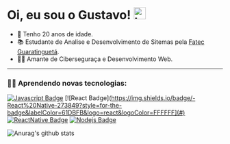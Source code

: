  # Oi, eu sou o Gustavo! <img src="https://user-images.githubusercontent.com/1303154/88677602-1635ba80-d120-11ea-84d8-d263ba5fc3c0.gif" width="28px" alt="hi">

* 📅  Tenho 20 anos de idade.
* 📚 Estudante de Analise e Desenvolvimento de Sitemas pela [Fatec Guaratinguetá](http://www.fatecguaratingueta.edu.br/).
* 🏴‍☠️ Amante de Ciberseguraça e Desenvolvimento Web.
<hr/>

### 👨‍💻 Aprendendo novas tecnologias:

[![Javascript Badge](https://img.shields.io/badge/-Javascript-F0DB4F?style=for-the-badge&labelColor=273849&logo=javascript&logoColor=F0DB4F)](#) 
[![React Badge](https://img.shields.io/badge/-React%20Native-273849?style=for-the-badge&labelColor=61DBFB&logo=react&logoColor=FFFFFF](#)
[![ReactNative Badge](https://img.shields.io/badge/-React%20Native-273849?style=for-the-badge&labelColor=61DBFB&logo=react&logoColor=FFFFFF)](#)
[![Nodejs Badge](https://img.shields.io/badge/-Nodejs-3C873A?style=for-the-badge&labelColor=273849&logo=node.js&logoColor=3C873A)](#)


![Anurag's github stats](https://github-readme-stats.vercel.app/api?username=scrowszinho&show_icons=true&theme=dracula)

